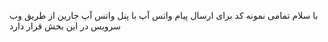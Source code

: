 با سلام 
تمامی نمونه کد برای ارسال پیام واتس آپ با پنل واتس آپ جارین از طریق وب سرویس در این بخش قرار دارد 
